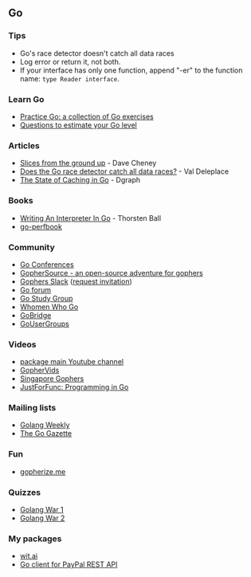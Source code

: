 ## Go

### Tips

- Go's race detector doesn't catch all data races
- Log error or return it, not both.
- If your interface has only one function, append "-er" to the function name: `type Reader interface`.

### Learn Go

- [Practice Go: a collection of Go exercises](https://github.com/plutov/practice-go)
- [Questions to estimate your Go level](https://github.com/logpacker/go-questions)

### Articles

- [Slices from the ground up](https://dave.cheney.net/2018/07/12/slices-from-the-ground-up) - Dave Cheney
- [Does the Go race detector catch all data races?](https://medium.com/@val_deleplace/does-the-race-detector-catch-all-data-races-1afed51d57fb) - Val Deleplace
- [The State of Caching in Go](https://blog.dgraph.io/post/caching-in-go/) - Dgraph

### Books

- [Writing An Interpreter In Go](https://interpreterbook.com/) - Thorsten Ball
- [go-perfbook](https://github.com/dgryski/go-perfbook)

### Community

- [Go Conferences](https://github.com/golang/go/wiki/Conferences)
- [GopherSource - an open-source adventure for gophers](https://gophersource.com/)
- [Gophers Slack](https://gophers.slack.com/) ([request invitation](https://invite.slack.golangbridge.org/))
- [Go forum](https://forum.golangbridge.org/)
- [Go Study Group](https://gophersource.com/study-group/)
- [Whomen Who Go](https://www.womenwhogo.org/)
- [GoBridge](https://golangbridge.org/)
- [GoUserGroups](https://github.com/golang/go/wiki/GoUserGroups)

### Videos

- [package main Youtube channel](https://www.youtube.com/packagemain)
- [GopherVids](https://gophervids.appspot.com/)
- [Singapore Gophers](https://www.youtube.com/channel/UCazkIMpjghmT8fugD1WF_DQ)
- [JustForFunc: Programming in Go](https://www.youtube.com/channel/UC_BzFbxG2za3bp5NRRRXJSw)

### Mailing lists

- [Golang Weekly](https://golangweekly.com/)
- [The Go Gazette](http://www.go-gazette.com/)

### Fun

- [gopherize.me](https://gopherize.me/)

### Quizzes

- [Golang War 1](https://logpacker.com/blog/the-first-golang-war)
- [Golang War 2](https://logpacker.com/blog/the-second-golang-war)

### My packages

- [wit.ai](https://github.com/plutov/wit.ai)
- [Go client for PayPal REST API](https://github.com/logpacker/PayPal-Go-SDK)